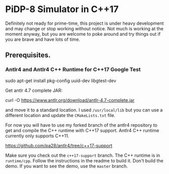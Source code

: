 # PiDP-8 Simulator in C++17

Definitely not ready for prime-time, this project is under heavy development
and may change or stop working without notice. Not much is working at the
moment anyway, but you are welcome to poke around and try things out if
you are brave and have lots of time.

## Prerequisites.

### Antlr4 and Antlr4 C++ Runtime for C++17 Google Test

  sudo apt-get install pkg-config uuid-dev libgtest-dev

Get antlr 4.7 complete JAR:

  curl -O https://www.antlr.org/download/antlr-4.7-complete.jar

and move it to a standard location. I used `/usr/local/lib` but you can use
a different location and update the `CMakeLists.txt` file.

For now you will have to use my forked branch of the antlr4 repository to get
and compile the C++ runtime with C++17 support. Antlr4 C++ runtime 
currently only supports C++11.

  https://github.com/pa28/antlr4/tree/c++17-support

Make sure you check out the `c++17-support` branch. The C++ runtime is in `runtime/cpp`. Follow the instructions in the readme to
build it. Don't build the demo. If you want to see the demo, use the `master` branch.

